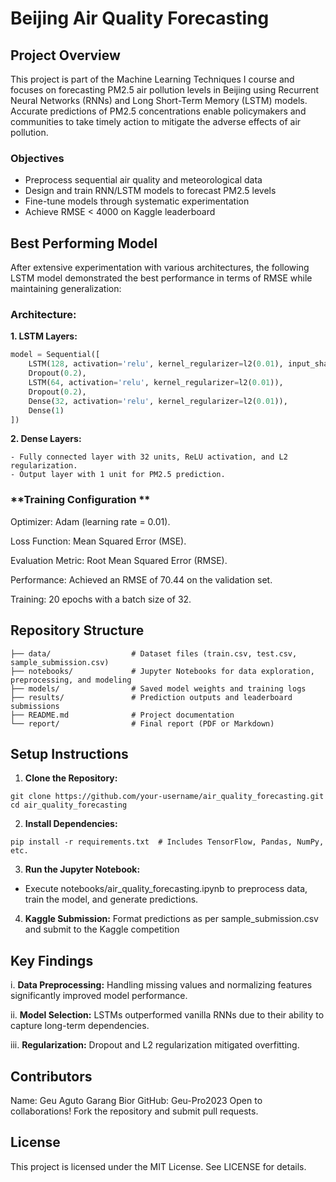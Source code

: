 # Beijing Air Quality Forecasting

## Project Overview  
This project is part of the Machine Learning Techniques I course and focuses on forecasting PM2.5 air pollution levels in Beijing using Recurrent Neural Networks (RNNs) and Long Short-Term Memory (LSTM) models. Accurate predictions of PM2.5 concentrations enable policymakers and communities to take timely action to mitigate the adverse effects of air pollution.  

### Objectives  
- Preprocess sequential air quality and meteorological data  
- Design and train RNN/LSTM models to forecast PM2.5 levels  
- Fine-tune models through systematic experimentation  
- Achieve RMSE < 4000 on Kaggle leaderboard  

## Best Performing Model
After extensive experimentation with various architectures, the following LSTM model demonstrated the best performance in terms of RMSE while maintaining generalization:
### **Architecture**:
**1. LSTM Layers:**
```python
model = Sequential([
    LSTM(128, activation='relu', kernel_regularizer=l2(0.01), input_shape=(n_steps, n_features)),
    Dropout(0.2),
    LSTM(64, activation='relu', kernel_regularizer=l2(0.01)),
    Dropout(0.2),
    Dense(32, activation='relu', kernel_regularizer=l2(0.01)),
    Dense(1)
])
```
**2. Dense Layers:**
```
- Fully connected layer with 32 units, ReLU activation, and L2 regularization.
- Output layer with 1 unit for PM2.5 prediction.
```

### **Training Configuration **
Optimizer: Adam (learning rate = 0.01).

Loss Function: Mean Squared Error (MSE).

Evaluation Metric: Root Mean Squared Error (RMSE).

Performance: Achieved an RMSE of 70.44 on the validation set.

Training: 20 epochs with a batch size of 32.

## **Repository Structure**
```
├── data/                  # Dataset files (train.csv, test.csv, sample_submission.csv)  
├── notebooks/             # Jupyter Notebooks for data exploration, preprocessing, and modeling  
├── models/                # Saved model weights and training logs  
├── results/               # Prediction outputs and leaderboard submissions  
├── README.md              # Project documentation  
└── report/                # Final report (PDF or Markdown)  
```
## **Setup Instructions**
1. **Clone the Repository:**
```
git clone https://github.com/your-username/air_quality_forecasting.git
cd air_quality_forecasting
```
2. **Install Dependencies:**
```
pip install -r requirements.txt  # Includes TensorFlow, Pandas, NumPy, etc.
```
3. **Run the Jupyter Notebook:**
- Execute notebooks/air_quality_forecasting.ipynb to preprocess data, train the model, and generate predictions.
4. **Kaggle Submission:**
Format predictions as per sample_submission.csv and submit to the Kaggle competition

## **Key Findings**
i. **Data Preprocessing:** Handling missing values and normalizing features significantly improved model performance.

ii. **Model Selection:** LSTMs outperformed vanilla RNNs due to their ability to capture long-term dependencies.

iii. **Regularization:** Dropout and L2 regularization mitigated overfitting.
  
## **Contributors**
Name: Geu Aguto Garang Bior
GitHub: Geu-Pro2023
Open to collaborations! Fork the repository and submit pull requests.

## **License**
This project is licensed under the MIT License. See LICENSE for details.

